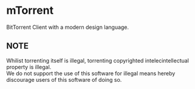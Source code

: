 # mTorrent
BitTorrent Client with a modern design language.

## NOTE
Whilist torrenting itself is illegal, torrenting copyrighted intelecintellectual property is illegal. </br>
We do not support the use of this software for illegal means hereby discourage users of this software of doing so.